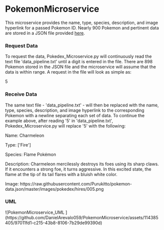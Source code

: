 # PokemonMicroservice

 This microservice provides the name, type, species, description, and image hyperlink for a passed Pokemon ID. Nearly 900 Pokemon and pertinent data are stored in a JSON file provided <a href="https://raw.githubusercontent.com/Purukitto/pokemon-data.json/master/pokedex.json"> here</a>.

 <h3>Request Data</h3>
 To request the data, Pokedex_Microservice.py will continuously read the text file 'data_pipeline.txt' until a digit is entered in the file. There are 898 Pokemon stored in the JSON file and the microservice will assume that the data is within range. A request in the file will look as simple as:

 5

  <h3>Receive Data</h3>
The same text file - 'data_pipeline.txt' - will then be replaced with the name, type, species, description, and image hyperlink to the corresponding Pokemon with a newline separating each set of data. To continue the example above, after reading '5' in 'data_pipeline.txt', Pokedex_Microservice.py will replace '5' with the following:
<p></p>
<p>Name: Charmeleon</p>
<p>Type: ['Fire']</p> 
<p>Species: Flame Pokémon</p>
<p>Description: Charmeleon mercilessly destroys its foes using its sharp claws. If it encounters a strong foe, it turns aggressive. In this excited state, the flame at the tip of its tail flares with a bluish white color.</p>
<p>Image: https://raw.githubusercontent.com/Purukitto/pokemon-data.json/master/images/pokedex/hires/005.png</p>

<h3>UML</h3>
![PokemonMicroservice_UML ](https://github.com/DanielArevalo059/PokemonMicroservice/assets/114385405/97011fd1-c215-43b8-8106-7b29de99390d)
